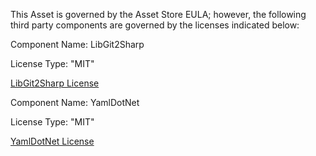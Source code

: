 ﻿This Asset is governed by the Asset Store EULA; however, the following third party components are governed by the licenses indicated below:

Component Name: LibGit2Sharp

License Type: "MIT"

[LibGit2Sharp License](https://github.com/libgit2/libgit2sharp/blob/master/LICENSE.md)

Component Name: YamlDotNet

License Type: "MIT"

[YamlDotNet License](https://github.com/aaubry/YamlDotNet/blob/master/LICENSE.txt)
